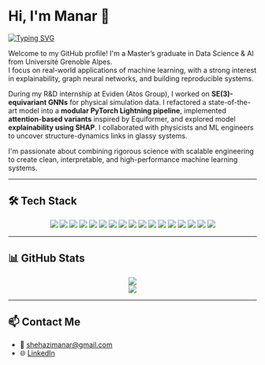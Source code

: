 
# Hi, I'm Manar 👋

[![Typing SVG](https://readme-typing-svg.herokuapp.com?font=Fira+Code&pause=1000&color=F7B500&center=true&vCenter=true&width=435&lines=Applied+ML+%7C+Graph+Neural+Networks+%7C+Cloud+Infra+%7C+Backend+Engineer)](https://git.io/typing-svg)

Welcome to my GitHub profile! I'm a Master’s graduate in Data Science & AI from Université Grenoble Alpes.  
I focus on real-world applications of machine learning, with a strong interest in explainability, graph neural networks, and building reproducible systems.

During my R&D internship at Eviden (Atos Group), I worked on **SE(3)-equivariant GNNs** for physical simulation data. I refactored a state-of-the-art model into a **modular PyTorch Lightning pipeline**, implemented **attention-based variants** inspired by Equiformer, and explored model **explainability using SHAP**. I collaborated with physicists and ML engineers to uncover structure-dynamics links in glassy systems.

I'm passionate about combining rigorous science with scalable engineering to create clean, interpretable, and high-performance machine learning systems.


---

## 🛠 Tech Stack

<div align="center">
  
  <!-- Languages -->
  <img src="https://img.shields.io/badge/C-00599C?style=flat-square&logo=c&logoColor=white"/>
  <img src="https://img.shields.io/badge/C++-00599C?style=flat-square&logo=c%2B%2B&logoColor=white"/>
  <img src="https://img.shields.io/badge/Python-3776AB?style=flat-square&logo=python&logoColor=white"/>
  <img src="https://img.shields.io/badge/JavaScript-F7DF1E?style=flat-square&logo=javascript&logoColor=black"/>
  <img src="https://img.shields.io/badge/Node.js-339933?style=flat-square&logo=nodedotjs&logoColor=white"/>
  <img src="https://img.shields.io/badge/MySQL-4479A1?style=flat-square&logo=mysql&logoColor=white"/>
  <img src="https://img.shields.io/badge/Docker-2496ED?style=flat-square&logo=docker&logoColor=white"/>
  <img src="https://img.shields.io/badge/GitLab-FCA121?style=flat-square&logo=gitlab&logoColor=white"/>
  <img src="https://img.shields.io/badge/Spark-FDEE21?style=flat-square&logo=apachespark&logoColor=black"/>
  <img src="https://img.shields.io/badge/SonarQube-4E9BCD?style=flat-square&logo=sonarqube&logoColor=white"/>
  <img src="https://img.shields.io/badge/Postman-FF6C37?style=flat-square&logo=postman&logoColor=white"/>
  <img src="https://img.shields.io/badge/Swagger-85EA2D?style=flat-square&logo=swagger&logoColor=black"/>
  
  <!-- ML / Data -->
  <img src="https://img.shields.io/badge/Pandas-150458?style=flat-square&logo=pandas&logoColor=white"/>
  <img src="https://img.shields.io/badge/NumPy-013243?style=flat-square&logo=numpy&logoColor=white"/>
  <img src="https://img.shields.io/badge/Scikit--learn-F7931E?style=flat-square&logo=scikit-learn&logoColor=white"/>
  <img src="https://img.shields.io/badge/TensorFlow-FF6F00?style=flat-square&logo=tensorflow&logoColor=white"/>
  <img src="https://img.shields.io/badge/PyTorch-EE4C2C?style=flat-square&logo=pytorch&logoColor=white"/>

</div>

---

## 📊 GitHub Stats

<p align="center">
  <img src="https://github-readme-stats.vercel.app/api/top-langs/?username=ManarShehazi&layout=compact&theme=tokyonight" />
  <br />
  <img src="https://github-readme-stats.vercel.app/api?username=ManarShehazi&show_icons=true&theme=tokyonight" />
</p>


---

## 📫 Contact Me

- 📨 shehazimanar@gmail.com  
- 🌐 [LinkedIn](https://www.linkedin.com/in/manar-shehazi-5a958a253/)


